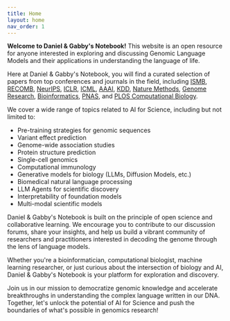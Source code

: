 ```yaml
---
title: Home
layout: home
nav_order: 1
---
```

**Welcome to Daniel & Gabby's Notebook!** This website is an open resource for anyone interested in exploring and discussing Genomic Language Models and their applications in understanding the language of life.

Here at Daniel & Gabby's Notebook, you will find a curated selection of papers from top conferences and journals in the field, including [ISMB](https://www.iscb.org/ismb2023), [RECOMB](https://www.recomb2023.org/), [NeurIPS](https://nips.cc/), [ICLR](https://iclr.cc/), [ICML](https://icml.cc/), [AAAI](https://aaai.org/), [KDD](https://www.kdd.org/), [Nature Methods](https://www.nature.com/nmeth/), [Genome Research](https://genome.cshlp.org/), [Bioinformatics](https://academic.oup.com/bioinformatics), [PNAS](https://www.pnas.org/), and [PLOS Computational Biology](https://journals.plos.org/ploscompbiol/).

We cover a wide range of topics related to AI for Science, including but not limited to:

- Pre-training strategies for genomic sequences
- Variant effect prediction
- Genome-wide association studies
- Protein structure prediction
- Single-cell genomics
- Computational immunology
- Generative models for biology (LLMs, Diffusion Models, etc.)
- Biomedical natural language processing
- LLM Agents for scientific discovery
- Interpretability of foundation models
- Multi-modal scientific models

Daniel & Gabby's Notebook is built on the principle of open science and collaborative learning. We encourage you to contribute to our discussion forums, share your insights, and help us build a vibrant community of researchers and practitioners interested in decoding the genome through the lens of language models.

Whether you're a bioinformatician, computational biologist, machine learning researcher, or just curious about the intersection of biology and AI, Daniel & Gabby's Notebook is your platform for exploration and discovery.

Join us in our mission to democratize genomic knowledge and accelerate breakthroughs in understanding the complex language written in our DNA. Together, let's unlock the potential of AI for Science and push the boundaries of what's possible in genomics research!
